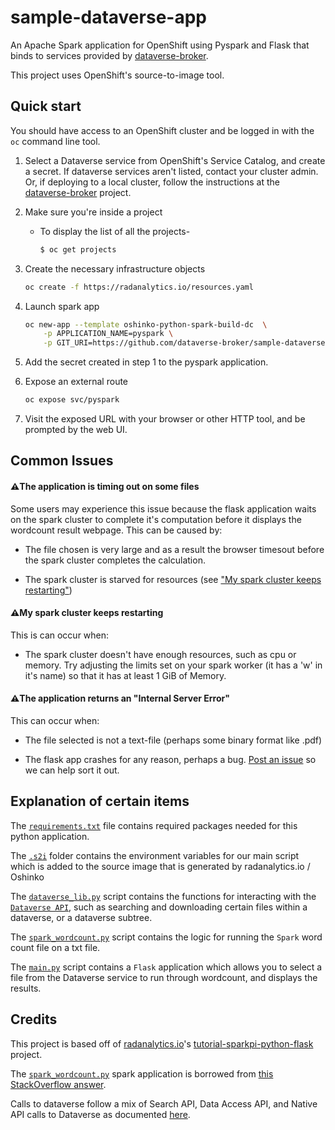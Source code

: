 # sample-dataverse-app

An Apache Spark application for OpenShift using Pyspark and Flask that binds to services provided by [dataverse-broker](https://github.com/dataverse-broker/dataverse-broker).

This project uses OpenShift's source-to-image tool.

## Quick start

You should have access to an OpenShift cluster and be logged in with the
`oc` command line tool. 

1. Select a Dataverse service from OpenShift's Service Catalog, and create a secret. If dataverse services aren't listed, contact your cluster admin. Or, if deploying to a local cluster, follow the instructions at the [dataverse-broker](https://github.com/dataverse-broker/dataverse-broker) project.

2. Make sure you're inside a project
   - To display the list of all the projects-
      ```bash
      $ oc get projects
      ```

3. Create the necessary infrastructure objects
   ```bash
   oc create -f https://radanalytics.io/resources.yaml
   ```

4. Launch spark app
   ```bash
   oc new-app --template oshinko-python-spark-build-dc  \
       -p APPLICATION_NAME=pyspark \
       -p GIT_URI=https://github.com/dataverse-broker/sample-dataverse-app
   ```

5. Add the secret created in step 1 to the pyspark application.

6. Expose an external route
   ```bash
   oc expose svc/pyspark
   ```

7. Visit the exposed URL with your browser or other HTTP tool, and be prompted by the web UI.

## Common Issues

#### :warning:The application is timing out on some files

Some users may experience this issue because the flask application waits on the spark cluster to complete it's computation before it displays the wordcount result webpage. This can be caused by:

- The file chosen is very large and as a result the browser timesout before the spark cluster completes the calculation.

- The spark cluster is starved for resources (see ["My spark cluster keeps restarting"](#My-spark-cluster-keeps-restarting))

#### :warning:My spark cluster keeps restarting

This is can occur when:

- The spark cluster doesn't have enough resources, such as cpu or memory. Try adjusting the limits set on your spark worker (it has a 'w' in it's name) so that it has at least 1 GiB of Memory.

#### :warning:The application returns an "Internal Server Error"

This can occur when:

- The file selected is not a text-file (perhaps some binary format like .pdf)

- The flask app crashes for any reason, perhaps a bug. [Post an issue](https://github.com/dataverse-broker/sample-dataverse-app/issues/new) so we can help sort it out.

## Explanation of certain items

The [`requirements.txt`](https://github.com/dataverse-broker/sample-dataverse-app/blob/master/requirements.txt) file contains required packages needed for this python application.

The [`.s2i`](https://github.com/dataverse-broker/sample-dataverse-app/tree/master/.s2i) folder contains the environment variables for our main script which is added to the source image that is generated by radanalytics.io / Oshinko

The [`dataverse_lib.py`](https://github.com/dataverse-broker/sample-dataverse-app/blob/master/dataverse_lib.py) script contains the functions for interacting with the [`Dataverse API`](http://guides.dataverse.org/en/latest/api/), such as searching and downloading certain files within a dataverse, or a dataverse subtree.

The [`spark_wordcount.py`](https://github.com/dataverse-broker/sample-dataverse-app/blob/master/spark_wordcount.py) script contains the logic for running the `Spark` word count file on a txt file.

The [`main.py`](https://github.com/dataverse-broker/sample-dataverse-app/blob/master/main.py) script contains a `Flask` application which allows you to select a file from the Dataverse service to run through wordcount, and displays the results.


## Credits

This project is based off of [radanalytics.io](https://radanalytics.io)'s [tutorial-sparkpi-python-flask](https://github.com/radanalyticsio/tutorial-sparkpi-python-flask) project.

The [`spark_wordcount.py`](https://github.com/dataverse-broker/sample-dataverse-app/blob/master/spark_wordcount.py) spark application is borrowed from [this StackOverflow answer](https://stackoverflow.com/a/32845282).

Calls to dataverse follow a mix of Search API, Data Access API, and Native API calls to Dataverse as documented [here](http://guides.dataverse.org/en/latest/api/).
